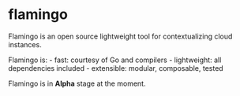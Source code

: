 # flamingo

Flamingo is an open source lightweight tool for contextualizing cloud instances.

Flamingo is:
    - fast: courtesy of Go and compilers
    - lightweight: all dependencies included
    - extensible: modular, composable, tested

Flamingo is in **Alpha** stage at the moment.
